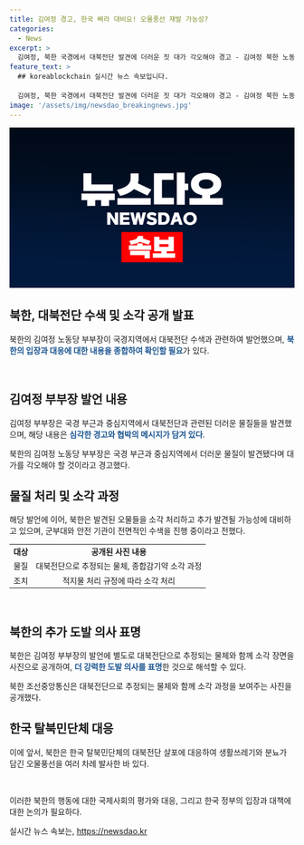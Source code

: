 ```yaml
---
title: 김여정 경고, 한국 삐라 대비요! 오물풍선 재발 가능성?
categories:
  - News
excerpt: >
  김여정, 북한 국경에서 대북전단 발견에 더러운 짓 대가 각오해야 경고 - 김여정 북한 노동당 부부장이 국경지역에서 대북전단과 오물이 발견된 사실을 공개하며 한국에 대한 경고를 발표했습니다. 더불어 사진 속에서는 대북전단을 소각하는 모습도 함께 확인됩니다. 김 부부장은 한국 탈북민단체로부터의 대북전단 살포에 대응하여 북한도 대북전단을 공개하는 등 긴장을 높이고 있습니다. (단어 수: 95)
feature_text: >
  ## koreablockchain 실시간 뉴스 속보입니다.

  김여정, 북한 국경에서 대북전단 발견에 더러운 짓 대가 각오해야 경고 - 김여정 북한 노동당 부부장이 국경지역에서 대북전단과 오물이 발견된 사실을 공개하며 한국에 대한 경고를 발표했습니다. 더불어 사진 속에서는 대북전단을 소각하는 모습도 함께 확인됩니다. 김 부부장은 한국 탈북민단체로부터의 대북전단 살포에 대응하여 북한도 대북전단을 공개하는 등 긴장을 높이고 있습니다. (단어 수: 95)
image: '/assets/img/newsdao_breakingnews.jpg'
---
```


<p><img src="/assets/img/newsdao_breakingnews.jpg" alt="koreablockchain 속보" /></p>

<h2 data-ke-size="size26">북한, 대북전단 수색 및 소각 공개 발표</h2>

<p>북한의 김여정 노동당 부부장이 국경지역에서 대북전단 수색과 관련하여 발언했으며, <b><span style="color: #1a5490;">북한의 입장과 대응에 대한 내용을 종합하여 확인할 필요</span></b>가 있다.</p>

<p data-ke-size="size16">&nbsp;</p>

<h2 data-ke-size="size24">김여정 부부장 발언 내용</h2>

<p>김여정 부부장은 국경 부근과 중심지역에서 대북전단과 관련된 더러운 물질들을 발견했으며, 해당 내용은 <b><span style="color: #1a5490;">심각한 경고와 협박의 메시지가 담겨 있다</span></b>.</p>

<p data-ke-size="size16">북한의 김여정 노동당 부부장은 국경 부근과 중심지역에서 더러운 물질이 발견됐다며 대가를 각오해야 할 것이라고 경고했다.</p>

<h2 data-ke-size="size24">물질 처리 및 소각 과정</h2>

<p>해당 발언에 이어, 북한은 발견된 오물들을 소각 처리하고 추가 발견될 가능성에 대비하고 있으며, 군부대와 안전 기관이 전면적인 수색을 진행 중이라고 전했다.</p>

<table>
<tbody>
<tr>
<td style="text-align: center; height: 17px;"><b>대상</b></td>
<td style="text-align: center; height: 17px;"><b>공개된 사진 내용</b></td>
</tr>
<tr>
<td style="text-align: center; height: 17px;">물질</td>
<td style="text-align: center; height: 17px;">대북전단으로 추정되는 물체, 종합감기약 소각 과정</td>
</tr>
<tr>
<td style="text-align: center; height: 17px;">조치</td>
<td style="text-align: center; height: 17px;">적지물 처리 규정에 따라 소각 처리</td>
</tr>
</tbody>
</table>

<p data-ke-size="size16">&nbsp;</p>

<h2 data-ke-size="size24">북한의 추가 도발 의사 표명</h2>

<p>북한은 김여정 부부장의 발언에 별도로 대북전단으로 추정되는 물체와 함께 소각 장면을 사진으로 공개하여, <b><span style="color: #1a5490;">더 강력한 도발 의사를 표명</span></b>한 것으로 해석할 수 있다.</p>

<p data-ke-size="size16">북한 조선중앙통신은 대북전단으로 추정되는 물체와 함께 소각 과정을 보여주는 사진을 공개했다.</p>

<h2 data-ke-size="size24">한국 탈북민단체 대응</h2>

<p>이에 앞서, 북한은 한국 탈북민단체의 대북전단 살포에 대응하여 생활쓰레기와 분뇨가 담긴 오물풍선을 여러 차례 발사한 바 있다.</p>

<p data-ke-size="size16">&nbsp;</p>

<p>이러한 북한의 행동에 대한 국제사회의 평가와 대응, 그리고 한국 정부의 입장과 대책에 대한 논의가 필요하다.</p>
실시간 뉴스 속보는, <a href="https://newsdao.kr" rel="dofollow">https://newsdao.kr</a>


